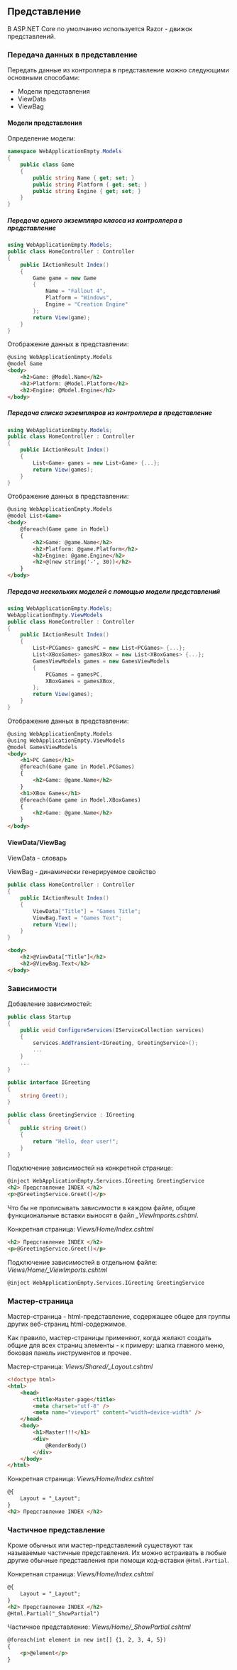 ## Представление

В ASP.NET Core по умолчанию используется Razor - движок представлений.



### Передача данных в представление

Передать данные из контроллера в представление можно следующими основными способами:

- Модели представления
- ViewData
- ViewBag



#### Модели представления

Определение модели:

```c#
namespace WebApplicationEmpty.Models
{
    public class Game
    {
        public string Name { get; set; }
        public string Platform { get; set; }
        public string Engine { get; set; }
    }
}
```



##### Передача одного экземпляра класса из контроллера в представление

```c#
using WebApplicationEmpty.Models;
public class HomeController : Controller
{
    public IActionResult Index()
    {
        Game game = new Game
        {
            Name = "Fallout 4",
            Platform = "Windows",
            Engine = "Creation Engine"
        };
        return View(game);
    }
}
```

Отображение данных в представлении:

```html
@using WebApplicationEmpty.Models
@model Game
<body>
    <h2>Game: @Model.Name</h2>
    <h2>Platform: @Model.Platform</h2>
    <h2>Engine: @Model.Engine</h2>
</body>
```



##### Передача списка экземпляров из контроллера в представление

```c#
using WebApplicationEmpty.Models;
public class HomeController : Controller
{
    public IActionResult Index()
    {
        List<Game> games = new List<Game> {...};
        return View(games);
    }
}
```

Отображение данных в представлении:

```html
@using WebApplicationEmpty.Models
@model List<Game>
<body>
    @foreach(Game game in Model)
    {
        <h2>Game: @game.Name</h2>
        <h2>Platform: @game.Platform</h2>
        <h2>Engine: @game.Engine</h2>
    	<h2>@(new string('-', 30))</h2>
    }
</body>
```



##### Передача нескольких моделей с помощью модели представлений

```c#
using WebApplicationEmpty.Models;
WebApplicationEmpty.ViewModels
public class HomeController : Controller
{
    public IActionResult Index()
    {
        List<PCGames> gamesPC = new List<PCGames> {...};
        List<XBoxGames> gamesXBox = new List<XBoxGames> {...};
        GamesViewModels games = new GamesViewModels
        {
            PCGames = gamesPC,
            XBoxGames = gamesXBox,
        };
        return View(games);
    }
}
```

Отображение данных в представлении:

```html
@using WebApplicationEmpty.Models
@using WebApplicationEmpty.ViewModels
@model GamesViewModels
<body>
	<h1>PC Games</h1>
    @foreach(Game game in Model.PCGames)
    {
        <h2>Game: @game.Name</h2>
    }
    <h1>XBox Games</h1>
    @foreach(Game game in Model.XBoxGames)
    {
        <h2>Game: @game.Name</h2>
    }
</body>
```



#### ViewData/ViewBag

ViewData - словарь

ViewBag - динамически генерируемое свойство

```c#
public class HomeController : Controller
{
    public IActionResult Index()
    {
        ViewData["Title"] = "Games Title";
        ViewBag.Text = "Games Text";
        return View();
    }
}
```



```html
<body>
    <h2>@ViewData["Title"]</h2>
    <h2>@ViewBag.Text</h2>
</body>
```





### Зависимости

Добавление зависимостей:

```c#
public class Startup
{
    public void ConfigureServices(IServiceCollection services)
    {
        services.AddTransient<IGreeting, GreetingService>();
        ...
    }
    ...
}

public interface IGreeting
{
    string Greet();
}

public class GreetingService : IGreeting
{
    public string Greet()
    {
        return "Hello, dear user!";
    }
}
```

Подключение зависимостей на конкретной странице:

```html
@inject WebApplicationEmpty.Services.IGreeting GreetingService
<h2> Представление INDEX </h2>
<p>@GreetingService.Greet()</p>
```



Что бы не прописывать зависимости в каждом файле, общие функциональные вставки выносят в файл *_ViewImports.cshtml*.

Конкретная страница: *Views/Home/Index.cshtml*

```html
<h2> Представление INDEX </h2>
<p>@GreetingService.Greet()</p>
```

Подключение зависимостей в отдельном файле: *Views/Home/_ViewImports.cshtml*

```html
@inject WebApplicationEmpty.Services.IGreeting GreetingService
```



### Мастер-страница

Мастер-страница - html-представление, содержащее общее для группы других веб-страниц html-содержимое.

Как правило, мастер-страницы применяют, когда желают создать общие для всех страниц элементы - к примеру: шапка главного меню, боковая панель инструментов и прочее.



Мастер-страница: *Views/Shared/_Layout.cshtml*

```html
<!doctype html>
<html>
    <head>
        <title>Master-page</title>
        <meta charset="utf-8" />
        <meta name="viewport" content="width=device-width" />
    </head>
    <body>
        <h1>Master!!!</h1>
        <div>
            @RenderBody()
        </div>
    </body>
</html>
```

Конкретная страница: *Views/Home/Index.cshtml*

```html
@{
    Layout = "_Layout";
}
<h2> Представление INDEX </h2>
```



### Частичное представление

Кроме обычных или мастер-представлений существуют так называемые частичные представления. Их можно встраивать в любые другие обычные представления при помощи код-вставки `@Html.Partial`.

Конкретная страница: *Views/Home/Index.cshtml*

```html
@{
    Layout = "_Layout";
}
<h2> Представление INDEX </h2>
@Html.Partial("_ShowPartial")
```

Частичное представление: *Views/Home/_ShowPartial.cshtml*

```html
@foreach(int element in new int[] {1, 2, 3, 4, 5})
{
    <p>@element</p>
}
```

